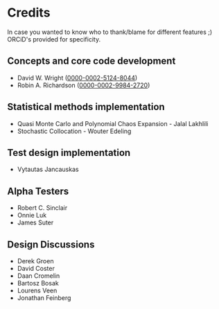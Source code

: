 # Credits

In case you wanted to know who to thank/blame for different features ;)
ORCiD's provided for specificity.

## Concepts and core code development

*   David W. Wright ([0000-0002-5124-8044](https://orcid.org/0000-0002-5124-8044))
*   Robin A. Richardson ([0000-0002-9984-2720](https://orcid.org/0000-0002-9984-2720))

## Statistical methods implementation

*  Quasi Monte Carlo and Polynomial Chaos Expansion - Jalal Lakhlili
*  Stochastic Collocation - Wouter Edeling

## Test design implementation

*  Vytautas Jancauskas

## Alpha Testers

*  Robert C. Sinclair
*  Onnie Luk
*  James Suter

## Design Discussions

*  Derek Groen
*  David Coster
*  Daan Cromelin
*  Bartosz Bosak
*  Lourens Veen
*  Jonathan Feinberg
